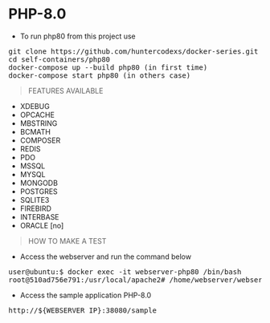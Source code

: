 # PHP-8.0

- To run php80 from this project use

<pre>
git clone https://github.com/huntercodexs/docker-series.git .
cd self-containers/php80
docker-compose up --build php80 (in first time)
docker-compose start php80 (in others case)
</pre>

> FEATURES AVAILABLE

- XDEBUG
- OPCACHE
- MBSTRING
- BCMATH
- COMPOSER
- REDIS
- PDO
- MSSQL
- MYSQL
- MONGODB
- POSTGRES
- SQLITE3
- FIREBIRD
- INTERBASE
- ORACLE [no]

> HOW TO MAKE A TEST

- Access the webserver and run the command below

<pre>
user@ubuntu:$ docker exec -it webserver-php80 /bin/bash
root@510ad756e791:/usr/local/apache2# /home/webserver/webserver.sh restart
</pre>

- Access the sample application PHP-8.0

<pre>
http://${WEBSERVER_IP}:38080/sample
</pre>
